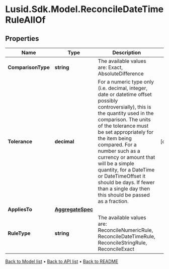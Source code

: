 # Lusid.Sdk.Model.ReconcileDateTimeRuleAllOf

## Properties

Name | Type | Description | Notes
------------ | ------------- | ------------- | -------------
**ComparisonType** | **string** | The available values are: Exact, AbsoluteDifference | 
**Tolerance** | **decimal** | For a numeric type only (i.e. decimal, integer, date or datetime offset possibly controversially), this is the quantity used in the comparison.  The units of the tolerance must be set appropriately for the item being compared.  For a number such as a currency or amount that will be a simple quantity, for a DateTime or DateTimeOffset it should be days. If fewer than a single day then this should be  passed as a fraction. | [optional] 
**AppliesTo** | [**AggregateSpec**](AggregateSpec.md) |  | 
**RuleType** | **string** | The available values are: ReconcileNumericRule, ReconcileDateTimeRule, ReconcileStringRule, ReconcileExact | 

[Back to Model list](../README.md#documentation-for-models) &#8226; [Back to API list](../README.md#documentation-for-api-endpoints) &#8226; [Back to README](../README.md)

